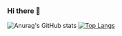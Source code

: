 ### Hi there 👋

<!--
**zxgsn/zxgsn** is a ✨ _special_ ✨ repository because its `README.md` (this file) appears on your GitHub profile.

Here are some ideas to get you started:

- 🔭 I’m currently working on ...
- 🌱 I’m currently learning ...
- 👯 I’m looking to collaborate on ...
- 🤔 I’m looking for help with ...
- 💬 Ask me about ...
- 📫 How to reach me: ...
- 😄 Pronouns: ...
- ⚡ Fun fact: ...
-->

![Anurag's GitHub stats](https://github-readme-stats.vercel.app/api?username=zxgsn&count_private=true)
[![Top Langs](https://github-readme-stats.vercel.app/api/top-langs/?username=zxgsn&count_private=true)](https://github.com/anuraghazra/github-readme-stats)

